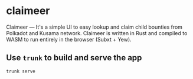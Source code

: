 # claimeer

Claimeer ― It's a simple UI to easy lookup and claim child bounties from Polkadot and Kusama network. Claimeer is written in Rust and compiled to WASM to run entirely in the browser (Subxt + Yew).

## Use `trunk` to build and serve the app

```
trunk serve
```